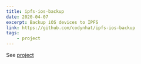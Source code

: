 ```yaml
---
title: ipfs-ios-backup
date: 2020-04-07
excerpt: Backup iOS devices to IPFS
link: https://github.com/codynhat/ipfs-ios-backup
tags:
    - project
---
```


See [project](https://github.com/codynhat/ipfs-ios-backup)